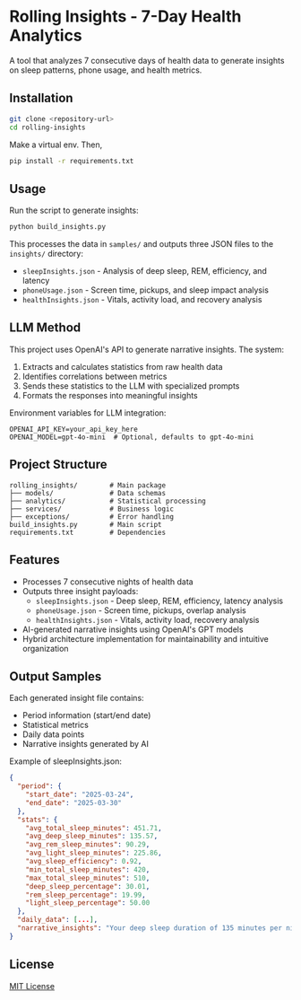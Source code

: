 # Rolling Insights - 7-Day Health Analytics

A tool that analyzes 7 consecutive days of health data to generate insights on sleep patterns, phone usage, and health metrics.

## Installation

```bash
git clone <repository-url>
cd rolling-insights
```

Make a virtual env. Then,
```bash
pip install -r requirements.txt
```

## Usage

Run the script to generate insights:

```bash
python build_insights.py
```

This processes the data in `samples/` and outputs three JSON files to the `insights/` directory:
- `sleepInsights.json` - Analysis of deep sleep, REM, efficiency, and latency
- `phoneUsage.json` - Screen time, pickups, and sleep impact analysis
- `healthInsights.json` - Vitals, activity load, and recovery analysis

## LLM Method

This project uses OpenAI's API to generate narrative insights. The system:
1. Extracts and calculates statistics from raw health data
2. Identifies correlations between metrics
3. Sends these statistics to the LLM with specialized prompts
4. Formats the responses into meaningful insights

Environment variables for LLM integration:
```
OPENAI_API_KEY=your_api_key_here
OPENAI_MODEL=gpt-4o-mini  # Optional, defaults to gpt-4o-mini
```

## Project Structure

```
rolling_insights/        # Main package
├── models/              # Data schemas
├── analytics/           # Statistical processing
├── services/            # Business logic
├── exceptions/          # Error handling
build_insights.py        # Main script
requirements.txt         # Dependencies
```

## Features

- Processes 7 consecutive nights of health data
- Outputs three insight payloads:
  - `sleepInsights.json` - Deep sleep, REM, efficiency, latency analysis
  - `phoneUsage.json` - Screen time, pickups, overlap analysis
  - `healthInsights.json` - Vitals, activity load, recovery analysis
- AI-generated narrative insights using OpenAI's GPT models
- Hybrid architecture implementation for maintainability and intuitive organization

## Output Samples

Each generated insight file contains:
- Period information (start/end date)
- Statistical metrics
- Daily data points
- Narrative insights generated by AI

Example of sleepInsights.json:
```json
{
  "period": {
    "start_date": "2025-03-24",
    "end_date": "2025-03-30"
  },
  "stats": {
    "avg_total_sleep_minutes": 451.71,
    "avg_deep_sleep_minutes": 135.57,
    "avg_rem_sleep_minutes": 90.29,
    "avg_light_sleep_minutes": 225.86,
    "avg_sleep_efficiency": 0.92,
    "min_total_sleep_minutes": 420,
    "max_total_sleep_minutes": 510,
    "deep_sleep_percentage": 30.01,
    "rem_sleep_percentage": 19.99,
    "light_sleep_percentage": 50.00
  },
  "daily_data": [...],
  "narrative_insights": "Your deep sleep duration of 135 minutes per night exceeds the adult average of 90 minutes, suggesting excellent slow-wave sleep that contributes to memory consolidation and cellular repair. Your sleep efficiency of 92% is exceptional, indicating minimal disruptions once asleep..."
}
```

## License

[MIT License](LICENSE) 